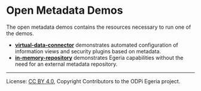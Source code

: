 <!-- SPDX-License-Identifier: CC-BY-4.0 -->
<!-- Copyright Contributors to the ODPi Egeria project. -->

# Open Metadata Demos
  
The open metadata demos contains the resources necessary to run one of the demos.

- **[virtual-data-connector](virtual-data-connector)** demonstrates automated
    configuration of information views and security plugins based on metadata.
- **[in-memory-repository](in-memory-repository)** demonstrates Egeria capabilities
    without the need for an external metadata repository.
 
----
License: [CC BY 4.0](https://creativecommons.org/licenses/by/4.0/),
Copyright Contributors to the ODPi Egeria project.

